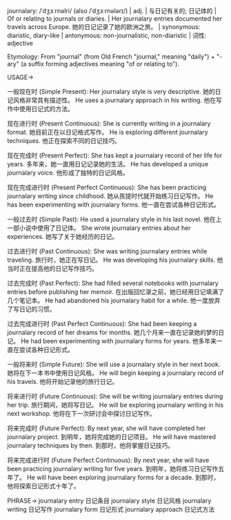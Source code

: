 journalary: /ˈdʒɜːrnəlri/ (also /ˈdʒɜːrnələrɪ/) | adj. |  与日记有关的;  日记体的 | Of or relating to journals or diaries.  |  Her journalary entries documented her travels across Europe. 她的日记记录了她的欧洲之旅。 | synonymous: diaristic, diary-like | antonymous:  non-journalistic,  non-diaristic | 词性: adjective


Etymology:  From "journal" (from Old French "journal," meaning "daily") + "-ary" (a suffix forming adjectives meaning "of or relating to").

USAGE->

一般现在时 (Simple Present):
Her journalary style is very descriptive. 她的日记风格非常具有描述性。
He uses a journalary approach in his writing. 他在写作中使用日记式的方法。

现在进行时 (Present Continuous):
She is currently writing in a journalary format. 她目前正在以日记格式写作。
He is exploring different journalary techniques. 他正在探索不同的日记技巧。

现在完成时 (Present Perfect):
She has kept a journalary record of her life for years. 多年来，她一直用日记记录她的生活。
He has developed a unique journalary voice. 他形成了独特的日记风格。

现在完成进行时 (Present Perfect Continuous):
She has been practicing journalary writing since childhood. 她从孩提时代就开始练习日记写作。
He has been experimenting with journalary forms. 他一直在尝试各种日记形式。

一般过去时 (Simple Past):
He used a journalary style in his last novel. 他在上一部小说中使用了日记体。
She wrote journalary entries about her experiences. 她写了关于她经历的日记。

过去进行时 (Past Continuous):
She was writing journalary entries while traveling. 旅行时，她正在写日记。
He was developing his journalary skills. 他当时正在提高他的日记写作技巧。

过去完成时 (Past Perfect):
She had filled several notebooks with journalary entries before publishing her memoir. 在出版回忆录之前，她已经用日记填满了几个笔记本。
He had abandoned his journalary habit for a while. 他一度放弃了写日记的习惯。

过去完成进行时 (Past Perfect Continuous):
She had been keeping a journalary record of her dreams for months. 她几个月来一直在记录她的梦的日记。
He had been experimenting with journalary forms for years. 他多年来一直在尝试各种日记形式。


一般将来时 (Simple Future):
She will use a journalary style in her next book.  她将在下一本书中使用日记风格。
He will begin keeping a journalary record of his travels. 他将开始记录他的旅行日记。

将来进行时 (Future Continuous):
She will be writing journalary entries during her trip. 旅行期间，她将写日记。
He will be exploring journalary writing in his next workshop. 他将在下一次研讨会中探讨日记写作。

将来完成时 (Future Perfect):
By next year, she will have completed her journalary project. 到明年，她将完成她的日记项目。
He will have mastered journalary techniques by then. 到那时，他将掌握日记技巧。

将来完成进行时 (Future Perfect Continuous):
By next year, she will have been practicing journalary writing for five years. 到明年，她将练习日记写作五年了。
He will have been exploring journalary forms for a decade. 到那时，他将探索日记形式十年了。



PHRASE->
journalary entry  日记条目
journalary style  日记风格
journalary writing  日记写作
journalary form  日记形式
journalary approach  日记式方法


